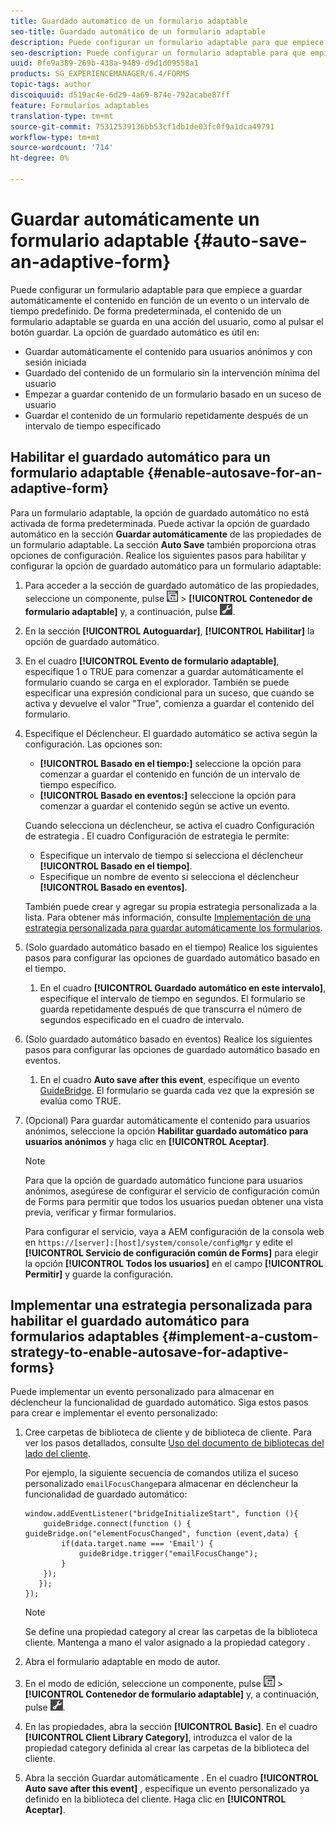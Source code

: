 ```yaml
---
title: Guardado automático de un formulario adaptable
seo-title: Guardado automático de un formulario adaptable
description: Puede configurar un formulario adaptable para que empiece a guardar automáticamente el contenido en función de un evento o un intervalo de tiempo predefinido
seo-description: Puede configurar un formulario adaptable para que empiece a guardar automáticamente el contenido en función de un evento o un intervalo de tiempo predefinido
uuid: 0fe9a389-269b-438a-9489-d9d1d09558a1
products: SG_EXPERIENCEMANAGER/6.4/FORMS
topic-tags: author
discoiquuid: d519ac4e-6d29-4a69-874e-792acabe87ff
feature: Formularios adaptables
translation-type: tm+mt
source-git-commit: 75312539136bb53cf1db1de03fc0f9a1dca49791
workflow-type: tm+mt
source-wordcount: '714'
ht-degree: 0%

---
```



# Guardar automáticamente un formulario adaptable {#auto-save-an-adaptive-form}

Puede configurar un formulario adaptable para que empiece a guardar automáticamente el contenido en función de un evento o un intervalo de tiempo predefinido. De forma predeterminada, el contenido de un formulario adaptable se guarda en una acción del usuario, como al pulsar el botón guardar. La opción de guardado automático es útil en:

* Guardar automáticamente el contenido para usuarios anónimos y con sesión iniciada
* Guardado del contenido de un formulario sin la intervención mínima del usuario
* Empezar a guardar contenido de un formulario basado en un suceso de usuario
* Guardar el contenido de un formulario repetidamente después de un intervalo de tiempo especificado

## Habilitar el guardado automático para un formulario adaptable {#enable-autosave-for-an-adaptive-form}

Para un formulario adaptable, la opción de guardado automático no está activada de forma predeterminada. Puede activar la opción de guardado automático en la sección **Guardar automáticamente** de las propiedades de un formulario adaptable. La sección **Auto Save** también proporciona otras opciones de configuración. Realice los siguientes pasos para habilitar y configurar la opción de guardado automático para un formulario adaptable:

1. Para acceder a la sección de guardado automático de las propiedades, seleccione un componente, pulse ![field-level](assets/field-level.png) > **[!UICONTROL Contenedor de formulario adaptable]** y, a continuación, pulse ![cmppr](assets/cmppr.png).
1. En la sección **[!UICONTROL Autoguardar]**, **[!UICONTROL Habilitar]** la opción de guardado automático.
1. En el cuadro **[!UICONTROL Evento de formulario adaptable]**, especifique 1 o TRUE para comenzar a guardar automáticamente el formulario cuando se carga en el explorador. También se puede especificar una expresión condicional para un suceso, que cuando se activa y devuelve el valor &quot;True&quot;, comienza a guardar el contenido del formulario.
1. Especifique el Déclencheur. El guardado automático se activa según la configuración. Las opciones son:

   * **[!UICONTROL Basado en el tiempo:]** seleccione la opción para comenzar a guardar el contenido en función de un intervalo de tiempo específico.
   * **[!UICONTROL Basado en eventos:]** seleccione la opción para comenzar a guardar el contenido según se active un evento.

   Cuando selecciona un déclencheur, se activa el cuadro Configuración de estrategia . El cuadro Configuración de estrategia le permite:

   * Especifique un intervalo de tiempo si selecciona el déclencheur **[!UICONTROL Basado en el tiempo]**.
   * Especifique un nombre de evento si selecciona el déclencheur **[!UICONTROL Basado en eventos]**.

   También puede crear y agregar su propia estrategia personalizada a la lista. Para obtener más información, consulte [Implementación de una estrategia personalizada para guardar automáticamente los formularios](/help/forms/using/auto-save-an-adaptive-form.md#p-implement-a-custom-strategy-to-enable-autosave-for-adaptive-forms-p).

1. (Solo guardado automático basado en el tiempo) Realice los siguientes pasos para configurar las opciones de guardado automático basado en el tiempo.

   1. En el cuadro **[!UICONTROL Guardado automático en este intervalo]**, especifique el intervalo de tiempo en segundos. El formulario se guarda repetidamente después de que transcurra el número de segundos especificado en el cuadro de intervalo.

1. (Solo guardado automático basado en eventos) Realice los siguientes pasos para configurar las opciones de guardado automático basado en eventos.

   1. En el cuadro **Auto save after this event**, especifique un evento [GuideBridge](https://helpx.adobe.com/aem-forms/6/javascript-api/GuideBridge.html). El formulario se guarda cada vez que la expresión se evalúa como TRUE.

1. (Opcional) Para guardar automáticamente el contenido para usuarios anónimos, seleccione la opción **Habilitar guardado automático para usuarios anónimos** y haga clic en **[!UICONTROL Aceptar]**.

   >[!NOTE]
   >
   >Para que la opción de guardado automático funcione para usuarios anónimos, asegúrese de configurar el servicio de configuración común de Forms para permitir que todos los usuarios puedan obtener una vista previa, verificar y firmar formularios.
   >
   >Para configurar el servicio, vaya a AEM configuración de la consola web en `https://[server]:[host]/system/console/configMgr` y edite el **[!UICONTROL Servicio de configuración común de Forms]** para elegir la opción **[!UICONTROL Todos los usuarios]** en el campo **[!UICONTROL Permitir]** y guarde la configuración.

## Implementar una estrategia personalizada para habilitar el guardado automático para formularios adaptables {#implement-a-custom-strategy-to-enable-autosave-for-adaptive-forms}

Puede implementar un evento personalizado para almacenar en déclencheur la funcionalidad de guardado automático. Siga estos pasos para crear e implementar el evento personalizado:

1. Cree carpetas de biblioteca de cliente y de biblioteca de cliente. Para ver los pasos detallados, consulte [Uso del documento de bibliotecas del lado del cliente](/help/sites-developing/clientlibs.md).

   Por ejemplo, la siguiente secuencia de comandos utiliza el suceso personalizado `emailFocusChange`para almacenar en déclencheur la funcionalidad de guardado automático:

   ```
   window.addEventListener("bridgeInitializeStart", function (){   
       guideBridge.connect(function () { guideBridge.on("elementFocusChanged", function (event,data) { 
           if(data.target.name === 'Email') {
               guideBridge.trigger("emailFocusChange");
           }
       });
      });
   });
   ```

   >[!NOTE]
   >
   >Se define una propiedad category al crear las carpetas de la biblioteca cliente. Mantenga a mano el valor asignado a la propiedad category .

1. Abra el formulario adaptable en modo de autor.

1. En el modo de edición, seleccione un componente, pulse ![nivel de campo](assets/field-level.png) > **[!UICONTROL Contenedor de formulario adaptable]** y, a continuación, pulse ![cmppr](assets/cmppr.png).
1. En las propiedades, abra la sección **[!UICONTROL Basic]**. En el cuadro **[!UICONTROL Client Library Category]**, introduzca el valor de la propiedad category definida al crear las carpetas de la biblioteca del cliente.
1. Abra la sección Guardar automáticamente . En el cuadro **[!UICONTROL Auto save after this event]** , especifique un evento personalizado ya definido en la biblioteca del cliente. Haga clic en **[!UICONTROL Aceptar]**.

